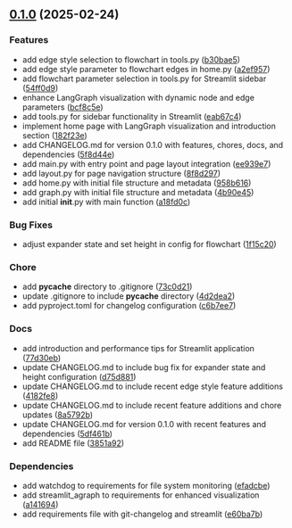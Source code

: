 <!-- insertion marker -->
<a name="0.1.0"></a>

## [0.1.0](https://github.com///compare/44860370b60d7155f3a30dd9fb85f22efdefa19f...0.1.0) (2025-02-24)

### Features

- add edge style selection to flowchart in tools.py ([b30bae5](https://github.com///commit/b30bae57b42d2b1c18b3e75bc2f2d43774cb06c5))
- add edge style parameter to flowchart edges in home.py ([a2ef957](https://github.com///commit/a2ef95745536c9e36d89f3060ff7288b6e903552))
- add flowchart parameter selection in tools.py for Streamlit sidebar ([54ff0d9](https://github.com///commit/54ff0d97f75469468ac54878dddede8e7b3d8b94))
- enhance LangGraph visualization with dynamic node and edge parameters ([bcf8c5e](https://github.com///commit/bcf8c5eb5f4eaf8802c8d1f9d7c0c01990e76d26))
- add tools.py for sidebar functionality in Streamlit ([eab67c4](https://github.com///commit/eab67c405bbf960e8bbaecf548c9772682eb78e2))
- implement home page with LangGraph visualization and introduction section ([182f23e](https://github.com///commit/182f23e6eb788a2496dfc095aa1fe2b67af8b831))
- add CHANGELOG.md for version 0.1.0 with features, chores, docs, and dependencies ([5f8d44e](https://github.com///commit/5f8d44ec5afa6feb3a7c179458b86eda163b8ebb))
- add main.py with entry point and page layout integration ([ee939e7](https://github.com///commit/ee939e79be514df93bff15bebfd6e533f2658e53))
- add layout.py for page navigation structure ([8f8d297](https://github.com///commit/8f8d29700c41e6ba975446a0f1cd3ed50caa0614))
- add home.py with initial file structure and metadata ([958b616](https://github.com///commit/958b616a334e549bc20f0f4cf898d0f7ea78536f))
- add graph.py with initial file structure and metadata ([4b90e45](https://github.com///commit/4b90e454d039a28673f2a58d4c234c128f1286a4))
- add initial __init__.py with main function ([a18fd0c](https://github.com///commit/a18fd0cb8bec91a3ed12175178d58ef659df47f1))

### Bug Fixes

- adjust expander state and set height in config for flowchart ([1f15c20](https://github.com///commit/1f15c20830a902a11603d67f38968d2fd433775c))

### Chore

- add __pycache__ directory to .gitignore ([73c0d21](https://github.com///commit/73c0d21bb1f6248484e5a62938e282abc48fadb1))
- update .gitignore to include __pycache__ directory ([4d2dea2](https://github.com///commit/4d2dea24a1e94f6b8a78a145336ef9841e3c3c9f))
- add pyproject.toml for changelog configuration ([c6b7ee7](https://github.com///commit/c6b7ee7166f8b2d4052bdc8dcdb5dbd23f30c147))

### Docs

- add introduction and performance tips for Streamlit application ([77d30eb](https://github.com///commit/77d30ebee025cb72e960755f62f96ea6c0bc4659))
- update CHANGELOG.md to include bug fix for expander state and height configuration ([d75d881](https://github.com///commit/d75d8811f28142c58a37894dabbb23804f429c49))
- update CHANGELOG.md to include recent edge style feature additions ([4182fe8](https://github.com///commit/4182fe8a8c0362ccf7437d55d103e6e98acd3cf3))
- update CHANGELOG.md to include recent feature additions and chore updates ([8a5792b](https://github.com///commit/8a5792b7240f14993904e22992392370d1dc27ed))
- update CHANGELOG.md for version 0.1.0 with recent features and dependencies ([5df461b](https://github.com///commit/5df461bba9451aa25242ff00d11f3ca8808808c0))
- add README file ([3851a92](https://github.com///commit/3851a92a7220f197de6b6815cdc624e87c99ab1c))

### Dependencies

- add watchdog to requirements for file system monitoring ([efadcbe](https://github.com///commit/efadcbe6dcf284ea4f3b33b281dfaa13c202d343))
- add streamlit_agraph to requirements for enhanced visualization ([a141694](https://github.com///commit/a14169422098cf1edcca3d8149c68ef4d4ab3b2d))
- add requirements file with git-changelog and streamlit ([e60ba7b](https://github.com///commit/e60ba7bdb908bedc27636bba80d2eb1287663c22))

